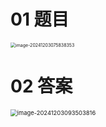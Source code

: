 # 01 题目

<img src="https://cvp.oss-cn-shanghai.aliyuncs.com/202412030758395.png" alt="image-20241203075838353" style="zoom:50%;" />



# 02 答案

<img src="https://cvp.oss-cn-shanghai.aliyuncs.com/202412030935866.png" alt="image-20241203093503816" style="zoom:67%;" />
